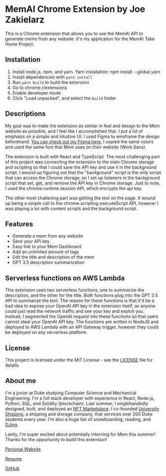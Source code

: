 # MemAI Chrome Extension by Joe Zakielarz

This is a Chrome extension that allows you to use the MemAI API to generate mems from any website. It's my application for the MemAI Take Home Project.

## Installation

1. Install node.js, npm, and yarn. Yarn installation: npm install --global yarn
1. Install dependencies with `yarn install`
1. Run `yarn build` to build the extension
1. Go to chrome://extensions
1. Enable developer mode
1. Click "Load unpacked", and select the `build` folder

## Descriptions

My goal was to make the extension as similar in feel and design to the Mem website as possible, and I feel like I accomplished that. I put a lot of emphasis on a simple and intuitive UI. I used Figma to wireframe the design beforehand. [You can check out my Figma here.](https://www.figma.com/file/BcrF1zw1ASIIShQtK1FiOi/MemAI-Chrome-Extension?node-id=0%3A1&t=vwewzeNsZI0PYkkP-1) I copied the same colors and used the same font that Mem uses on their website (Work Sans).

The extension is built with React and TypeScript. The most challenging part of this project was connecting the extension to the main Chrome storage and scripting so that I could save the API key and use it in the background script. I wound up figuring out that the "background" script is the only script that can access the Chrome storage, so I set up listeners in the background script that set, get, and remove the API key in Chrome storage. Just to note, I used the chrome.runtime.session API, which encrypts the api key.

The other most challening part was getting the text on the page. It wound up being a simple call to the chrome.scripting.executeScript API, however I was playing a lot with content scripts and the background script.

## Features

- Generate a mem from any website
- Save your API key
- Easy link to your Mem Dashboard
- Add an unlimited amount of tags
- Edit the title and description of the mem
- GPT 3.5 description summarization

## Serverless functions on AWS Lambda

This extension uses two serverless functions, one to summarize the description, and the other for the title. Both functions plug into the GPT 3.5 API to summarize the text. The reason for these functions is that it'd be a bad idea to expose your OpenAI API key in the extension itself, as anyone could just read the network traffic and see your key and exploit you. Instead, I segmented the OpenAI request into these functions so that users cannot steal your OpenAI API key. The functions are written in NodeJS and deployed to AWS Lambda with an API Gateway trigger, however they could be deployed on any serverless platform.

## License

This project is licensed under the MIT License - see the [LICENSE](LICENSE) file for details

## About me

I'm a junior at Duke studying Computer Science and Mechanical Engineering. I'm a full stack developer with experience in React, Node.js, Python, SQL, and Solidity (blockchain). Last summer, I singlehandedly designed, built, and deployed an [NFT Marketplace](https://degen-marketplace.vercel.app). I co-founded [University Shipping](https://www.universityshipping.com/), a shipping and storage company, that services over 200 Duke students every year. I'm also a huge fan of snowboarding, reading, and [DJing](https://soundcloud.com/intrynzic/one-more-time-demo?si=9cddcb1a1ec54d31accabf857a82cdd4&utm_source=clipboard&utm_medium=text&utm_campaign=social_sharing).

Lastly, I'm super excited about potentially interning for Mem this summer! Thanks for the opportunity to build this extension!

[Personal Website](https://www.z5technologies.com/)

[Resume](https://drive.google.com/file/d/1fy01XbANUqzvaCpqjI3EpD-lsXQiViK1/view?usp=sharing)

[GitHub](https://github.com/JJZFIVE)
